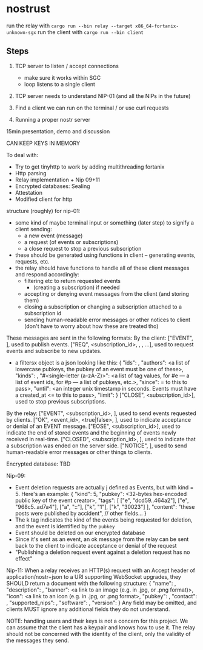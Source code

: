 # nostrust

run the relay with `cargo run --bin relay --target x86_64-fortanix-unknown-sgx`
run the client with `cargo run --bin client`


## Steps

1. TCP server to listen / accept connections
    - make sure it works within SGC
    - loop listens to a single client
2. TCP server needs to understand NIP-01 (and all the NIPs in the future)
3. Find a client we can run on the terminal / or use curl requests


1. Running a proper nostr server

15min presentation, demo and discussion

CAN KEEP KEYS IN MEMORY
  
To deal with:
- Try to get tinyhttp to work by adding multithreading fortanix
- Http parsing
- Relay implementation + Nip 09+11
- Encrypted databases: Sealing
- Attestation
- Modified client for http


structure (roughly) for nip-01:
- some kind of maybe terminal input or something (later step) to signify a client sending:
    - a new event (message)
    - a request (of events or subscriptions)
    - a close request to stop a previous subscription
- these should be generated using functions in client – generating events, requests, etc.
- the relay should have functions to handle all of these client messages and respond accordingly:
    - filtering etc to return requested events
        - (creating a subscription) if needed
    - accepting or denying event messages from the client (and storing them)
    - closing a subscription or changing a subscription attached to a subscription id
    - sending human-readable error messages or other notices to client (don't have to worry about how these are treated tho)

These messages are sent in the following formats:
By the client:
["EVENT", <event struct defined defined in event.rs as json>], used to publish events.
["REQ", <subscription_id>, <filters1>, <filters2>, ...], used to request events and subscribe to new updates.
 - a filtersx object is a json looking like this:
    {
    "ids": <a list of event ids>,
    "authors": <a list of lowercase pubkeys, the pubkey of an event must be one of these>,
    "kinds": <a list of a kind numbers>,
    "#<single-letter (a-zA-Z)>": <a list of tag values, for #e — a list of event ids, for #p — a list of pubkeys, etc.>,
    "since": <an integer unix timestamp in seconds. Events must have a created_at >= to this to pass>,
    "until": <an integer unix timestamp in seconds. Events must have a created_at <= to this to pass>,
    "limit": <maximum number of events relays SHOULD return in the initial query>
    }
["CLOSE", <subscription_id>], used to stop previous subscriptions.

By the relay:
["EVENT", <subscription_id>, <event JSON as defined above>], used to send events requested by clients.
["OK", <event_id>, <true|false>, <message>], used to indicate acceptance or denial of an EVENT message.
["EOSE", <subscription_id>], used to indicate the end of stored events and the beginning of events newly received in real-time.
["CLOSED", <subscription_id>, <message>], used to indicate that a subscription was ended on the server side.
["NOTICE", <message>], used to send human-readable error messages or other things to clients.

Encrypted database:
TBD

Nip-09:

- Event deletion requests are actually j defined as Events, but with kind = 5. Here's an example:
{
  "kind": 5,
  "pubkey": <32-bytes hex-encoded public key of the event creator>,
  "tags": [
    ["e", "dcd59..464a2"],
    ["e", "968c5..ad7a4"],
    ["a", "<kind>:<pubkey>:<d-identifier>"],
    ["k", "1"],
    ["k", "30023"]
  ],
  "content": "these posts were published by accident",
  // other fields...
}
- The k tag indicates the kind of the events being requested for deletion, and the event is identified by the `pubkey`
- Event should be deleted on our encrypted database
- Since it's sent as an event, an ok message from the relay can be sent back to the client to indicate acceptance or denial of the request
- "Publishing a deletion request event against a deletion request has no effect"

Nip-11:
When a relay receives an HTTP(s) request with an Accept header of application/nostr+json to a URI supporting WebSocket upgrades, they SHOULD return a document with the following structure:
{
  "name": <string identifying relay>,
  "description": <string with detailed information>,
  "banner": <a link to an image (e.g. in .jpg, or .png format)>,
  "icon": <a link to an icon (e.g. in .jpg, or .png format>,
  "pubkey": <administrative contact pubkey>,
  "contact": <administrative alternate contact>,
  "supported_nips": <a list of NIP numbers supported by the relay>,
  "software": <string identifying relay software URL>,
  "version": <string version identifier>
}
Any field may be omitted, and clients MUST ignore any additional fields they do not understand.


NOTE: handling users and their keys is not a concern for this project. We can assume that the client has a keypair and knows how to use it. The relay should not be concerned with the identity of the client, only the validity of the messages they send.